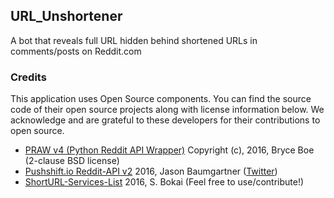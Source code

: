 ## URL_Unshortener
A bot that reveals full URL hidden behind shortened URLs in comments/posts on Reddit.com
### Credits
This application uses Open Source components. You can find the source code of their open source projects along with license information below. We acknowledge and are grateful to these developers for their contributions to open source.

* [PRAW v4 (Python Reddit API Wrapper)](https://github.com/praw-dev/praw) Copyright (c), 2016, Bryce Boe (2-clause BSD license)
* [Pushshift.io Reddit-API v2](https://pushshift.io/) 2016, Jason Baumgartner ([Twitter](https://twitter.com/jasonbaumgartne))
* [ShortURL-Services-List](https://github.com/sambokai/ShortURL-Services-List) 2016, S. Bokai (Feel free to use/contribute!)
